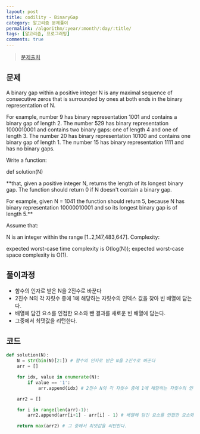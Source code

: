 ```yaml
---
layout: post
title: codility - BinaryGap
category: 알고리즘 문제풀이
permalink: /algorithm/:year/:month/:day/:title/
tags: [알고리즘, 프로그래밍]
comments: true
---
```


> [문제출처](https://codility.com/programmers/lessons/1-iterations/)

## 문제

A binary gap within a positive integer N is any maximal sequence of consecutive zeros that is surrounded by ones at both ends in the binary representation of N.

For example, number 9 has binary representation 1001 and contains a binary gap of length 2. The number 529 has binary representation 1000010001 and contains two binary gaps: one of length 4 and one of length 3. The number 20 has binary representation 10100 and contains one binary gap of length 1. The number 15 has binary representation 1111 and has no binary gaps.

Write a function:

def solution(N)

**that, given a positive integer N, returns the length of its longest binary gap. The function should return 0 if N doesn't contain a binary gap.

For example, given N = 1041 the function should return 5, because N has binary representation 10000010001 and so its longest binary gap is of length 5.**

Assume that:

N is an integer within the range [1..2,147,483,647].
Complexity:

expected worst-case time complexity is O(log(N));
expected worst-case space complexity is O(1).

## 풀이과정
- 함수의 인자로 받은 N을 2진수로 바꾼다
- 2진수 N의 각 자릿수 중에 1에 해당하는 자릿수의 인덱스 값을 찾아 빈 배열에 담는다.
- 배열에 담긴 요소를 인접한 요소와 뺀 결과를 새로운 빈 배열에 담는다.
- 그중에서 최댓값을 리턴한다.

## 코드

```python
def solution(N):
    N = str(bin(N)[2:]) # 함수의 인자로 받은 N을 2진수로 바꾼다
    arr = []

    for idx, value in enumerate(N):        
        if value == '1':
            arr.append(idx) # 2진수 N의 각 자릿수 중에 1에 해당하는 자릿수의 인덱스 값을 찾아 빈 배열에 담는다.

    arr2 = []     

    for i in range(len(arr)-1):
        arr2.append(arr[i+1] - arr[i] - 1) # 배열에 담긴 요소를 인접한 요소와 뺀 결과를 새로운 빈 배열에 담는다.

    return max(arr2) # 그 중에서 최댓값을 리턴한다.

```
